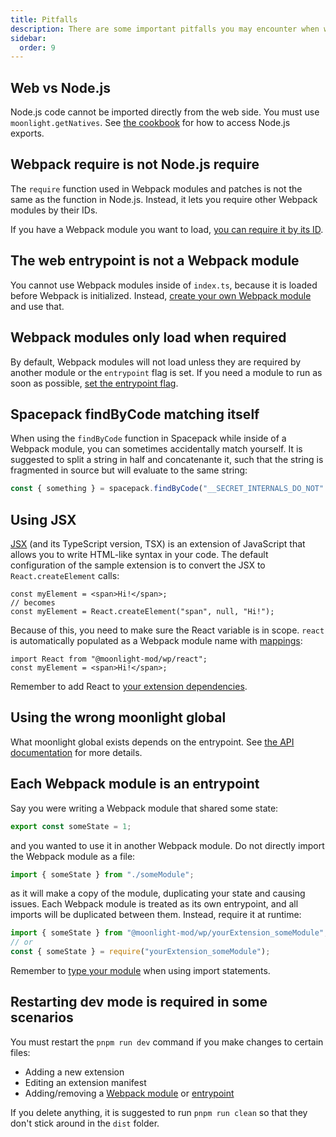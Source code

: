 ```yaml
---
title: Pitfalls
description: There are some important pitfalls you may encounter when writing moonlight extensions.
sidebar:
  order: 9
---
```


## Web vs Node.js

Node.js code cannot be imported directly from the web side. You must use `moonlight.getNatives`. See [the cookbook](/ext-dev/cookbook#sharing-code-between-nodejs-and-the-web) for how to access Node.js exports.

## Webpack require is not Node.js require

The `require` function used in Webpack modules and patches is not the same as the function in Node.js. Instead, it lets you require other Webpack modules by their IDs.

If you have a Webpack module you want to load, [you can require it by its ID](/ext-dev/webpack#importing-other-webpack-modules).

## The web entrypoint is not a Webpack module

You cannot use Webpack modules inside of `index.ts`, because it is loaded before Webpack is initialized. Instead, [create your own Webpack module](/ext-dev/webpack#webpack-module-insertion) and use that.

## Webpack modules only load when required

By default, Webpack modules will not load unless they are required by another module or the `entrypoint` flag is set. If you need a module to run as soon as possible, [set the entrypoint flag](/ext-dev/webpack#webpack-module-insertion).

## Spacepack findByCode matching itself

When using the `findByCode` function in Spacepack while inside of a Webpack module, you can sometimes accidentally match yourself. It is suggested to split a string in half and concatenante it, such that the string is fragmented in source but will evaluate to the same string:

```ts
const { something } = spacepack.findByCode("__SECRET_INTERNALS_DO_NOT" + "_USE_OR_YOU_WILL_BE_FIRED")[0].exports;
```

## Using JSX

[JSX](https://react.dev/learn/writing-markup-with-jsx) (and its TypeScript version, TSX) is an extension of JavaScript that allows you to write HTML-like syntax in your code. The default configuration of the sample extension is to convert the JSX to `React.createElement` calls:

```tsx
const myElement = <span>Hi!</span>;
// becomes
const myElement = React.createElement("span", null, "Hi!");
```

Because of this, you need to make sure the React variable is in scope. `react` is automatically populated as a Webpack module name with [mappings](/ext-dev/mappings):

```tsx
import React from "@moonlight-mod/wp/react";
const myElement = <span>Hi!</span>;
```

Remember to add React to [your extension dependencies](/ext-dev/webpack#webpack-module-insertion).

## Using the wrong moonlight global

What moonlight global exists depends on the entrypoint. See [the API documentation](/ext-dev/api) for more details.

## Each Webpack module is an entrypoint

Say you were writing a Webpack module that shared some state:

```ts title="someModule.ts"
export const someState = 1;
```

and you wanted to use it in another Webpack module. Do not directly import the Webpack module as a file:

```ts title="someOtherModule.ts"
import { someState } from "./someModule";
```

as it will make a copy of the module, duplicating your state and causing issues. Each Webpack module is treated as its own entrypoint, and all imports will be duplicated between them. Instead, require it at runtime:

```ts title="otherWebpackModule.ts"
import { someState } from "@moonlight-mod/wp/yourExtension_someModule";
// or
const { someState } = require("yourExtension_someModule");
```

Remember to [type your module](/ext-dev/webpack#importing-other-webpack-modules) when using import statements.

## Restarting dev mode is required in some scenarios

You must restart the `pnpm run dev` command if you make changes to certain files:

- Adding a new extension
- Editing an extension manifest
- Adding/removing a [Webpack module](/ext-dev/webpack#webpack-module-insertion) or [entrypoint](/ext-dev/cookbook#extension-entrypoints)

If you delete anything, it is suggested to run `pnpm run clean` so that they don't stick around in the `dist` folder.
